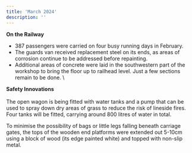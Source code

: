 ```yaml
---
title: 'March 2024'
description: ''
---
```

**On the Railway**
* 387 passengers were carried on four busy running days in February.
* The guards van received replacement steel on its ends, as areas of
corrosion continue to be addressed before repainting.
* Additional areas of concrete were laid in the southwestern part of the workshop to bring the floor up to railhead level. Just a few sections remain to be done.
\

**Safety Innovations**\
\
The open wagon is being fitted with water tanks and a pump that can be used to
spray down dry areas of grass to reduce the risk of lineside fires. Four tanks will
be fitted, carrying around 800 litres of water in total.

To minimise the possibility of bags or little legs falling beneath carriage gates,
the tops of the wooden end platforms were extended out 5-10cm using a block of
wood (its edge painted white) and topped with non-slip metal.